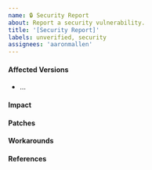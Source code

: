 ```yaml
---
name: 🔒 Security Report
about: Report a security vulnerability.
title: '[Security Report]'
labels: unverified, security
assignees: 'aaronmallen'
---
```


<!--- ⚠️ If you do not respect this template your issue will be closed. -->
<!-- ⚠️ Make sure to browse the opened and closed issues before submitting your issue. -->

#### Affected Versions

<!-- e.g. < 1.2.3 -->

- ...

#### Impact

<!-- What kind of vulnerability is it? Who is impacted? -->

#### Patches

<!-- Has the problem been patched? What versions should users upgrade to? -->

#### Workarounds

<!-- Is there a way for users to fix or remediate the vulnerability without upgrading? -->

#### References

<!-- Are there any links users can visit to find out more? -->
